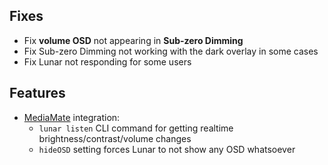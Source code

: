 ## Fixes

* Fix **volume OSD** not appearing in **Sub-zero Dimming**
* Fix Sub-zero Dimming not working with the dark overlay in some cases
* Fix Lunar not responding for some users

## Features

- [MediaMate](https://wouter01.github.io/MediaMate/) integration:
    - `lunar listen` CLI command for getting realtime brightness/contrast/volume changes
    - `hideOSD` setting forces Lunar to not show any OSD whatsoever

